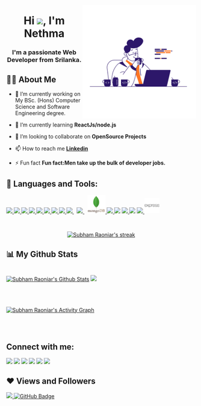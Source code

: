<a href="#"><img align="right" width="60%" height="40%" src="developer.gif" /></a>
<h1 align="center">Hi <img src="https://raw.githubusercontent.com/MartinHeinz/MartinHeinz/master/wave.gif" width="30px">, I'm Nethma</h1>
<h3 align="center">I'm a passionate Web Developer from Srilanka.</h3>

## 🙋‍♂️ About Me

- 🔭 I’m currently working on My BSc. (Hons) Computer Science and Software Engineering degree.

- 🌱 I’m currently learning **ReactJs/node.js**

- 👯 I’m looking to collaborate on **OpenSource Projects**


- 📫 How to reach me **[Linkedin](www.linkedin.com/in/nethma-dissanayake-1696a5194)**

- ⚡ Fun fact **Fun fact:Men take up the bulk of developer jobs.**

## 🚀 Languages and Tools:

<p align="left"> 
    <a href="https://www.java.com" target="_blank"> <img src="https://img.icons8.com/color/48/000000/java-coffee-cup-logo.png"/> </a>
    <a href="https://reactjs.org/" target="_blank"> <img src="https://img.icons8.com/color/48/000000/react-native.png"/> </a>
    <a href="https://icons8.com/icon/40669/c++"> <img src="https://img.icons8.com/color/48/000000/c-plus-plus-logo.png"/> </a> 
    <a href="https://developer.mozilla.org/en-US/docs/Web/JavaScript" target="_blank"> <img src="https://img.icons8.com/color/48/000000/javascript.png"/> </a> 
    <a href="https://www.w3.org/html/" target="_blank"> <img src="https://img.icons8.com/color/48/000000/html-5.png"/> </a> 
    <a href="https://www.w3schools.com/css/" target="_blank"> <img src="https://img.icons8.com/color/48/000000/css3.png"/> </a> 
    <a href="https://getbootstrap.com" target="_blank"> <img src="https://img.icons8.com/color/48/000000/bootstrap.png"/> </a> 
    <a href="https://www.python.org" target="_blank"> <img src="https://img.icons8.com/color/48/000000/python.png"/> </a> 
    <a style="padding-right:8px;" href="https://nodejs.org" target="_blank"> <img src="https://img.icons8.com/color/48/000000/nodejs.png"/> </a> 
    <a style="padding-right:8px;" href="https://www.mysql.com/" target="_blank"> <img src="https://img.icons8.com/fluent/50/000000/mysql-logo.png"/> </a>
    <a href="https://www.mongodb.com/" target="_blank"> <img src="https://raw.githubusercontent.com/devicons/devicon/master/icons/mongodb/mongodb-original-wordmark.svg" alt="mongodb" width="48" height="48"/> </a> 
    <a href="https://icons8.com/icon/fAMVO_fuoOuC/php-logo"><img src="https://img.icons8.com/officel/40/000000/php-logo.png"/> </a> 
    <a href="https://icons8.com/icon/39913/oracle-logo"><img src="https://img.icons8.com/color/48/000000/oracle-logo.png"/></a>
    <a href="https://git-scm.com/" target="_blank"> <img src="https://img.icons8.com/color/48/000000/git.png"/> </a> 
    <a href="https://icons8.com/icon/lRjcvhvtR81o/laravel"><img src="https://img.icons8.com/fluency/48/000000/laravel.png"/></a>
    <a href="https://redux.js.org" target="_blank"> <img src="https://img.icons8.com/color/48/000000/redux.png"/> </a>
    <a href="https://expressjs.com" target="_blank"> <img src="https://raw.githubusercontent.com/devicons/devicon/master/icons/express/express-original-wordmark.svg" alt="express" width="40" height="40"/> </a>
</p>

<!-- [![React Badge](https://img.shields.io/badge/-React-61DBFB?style=for-the-badge&labelColor=black&logo=react&logoColor=61DBFB)](#)  [![Javascript Badge](https://img.shields.io/badge/-Javascript-F0DB4F?style=for-the-badge&labelColor=black&logo=javascript&logoColor=F0DB4F)](#) [![Typescript Badge](https://img.shields.io/badge/-Typescript-007acc?style=for-the-badge&labelColor=black&logo=typescript&logoColor=007acc)](#) [![Nodejs Badge](https://img.shields.io/badge/-Nodejs-3C873A?style=for-the-badge&labelColor=black&logo=node.js&logoColor=3C873A)](#) [![GraphQL Badge](https://img.shields.io/badge/-GraphQl-e535ab?style=for-the-badge&labelColor=black&logo=node.js&logoColor=e535ab)](#) -->
<br/>

<p align="center">
     <a href="https://github.com/Dissa123/github-readme-streak-stats">
        <img title="🔥 Get streak stats for your profile at git.io/streak-stats" alt="Subham Raoniar's streak" src="https://github-readme-streak-stats.herokuapp.com/?user=Dissa123&theme=default"/>
    </a>
</p>

## 📊 My Github Stats

 <br/>
    <a href="https://github.com/Dissa123/github-readme-stats"><img alt="Subham Raoniar's Github Stats" src="https://github-readme-stats.vercel.app/api?username=Dissa123&show_icons=true&count_private=true&theme=Default"/></a>
  <img src="https://github-readme-stats.vercel.app/api/top-langs/?username=Dissa123&langs_count=8" />
  <br/>
  <br/>
  


<br/>
<br/>

<a href="https://github.com/Dissa123/github-readme-activity-graph"><img alt="Subham Raoniar's Activity Graph" src="https://activity-graph.herokuapp.com/graph?username=Dissa123&bg_color=fffff0&color=708090&line=24292e&point=24292e&area=true&hide_border=true" /></a>

<br/>
<br/>

## Connect with me:
<p align="left">

<a href = "https://www.linkedin.com/in/nethma-dissanayake-1696a5194/"><img src="https://img.icons8.com/fluent/48/000000/linkedin.png"/></a>
<a href = ""><img src="https://img.icons8.com/fluent/48/000000/twitter.png"/></a>
<a href = "https://www.instagram.com/nethmadissanayake/"><img src="https://img.icons8.com/fluent/48/000000/instagram-new.png"/></a>
<a href = "https://www.youtube.com/channel/UC9Ty2E9USaPGWtGzNHCO9Ag"><img src="https://img.icons8.com/color/48/000000/youtube-play.png"/></a>
<a href="https://www.reddit.com/user/MixExcellent8660"><img src="https://img.icons8.com/doodle/48/000000/reddit--v4.png"/></a>
<a href="https://www.facebook.com/nethmachamoth.disanayaka/"><img src="https://img.icons8.com/fluency/48/000000/facebook-new.png"/></a>

</p>

## ❤ Views and Followers
<a href="https://github.com/Dissa123/github-profile-views-counter">
    <img src="https://komarev.com/ghpvc/?username=Dissa123">
</a>
<a href="https://github.com/Dissa123?tab=followers"><img src="https://img.shields.io/github/followers/Dissa123?label=Followers&style=social" alt="GitHub Badge"></a>
